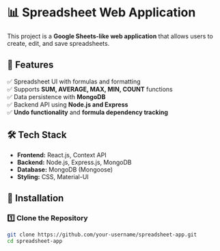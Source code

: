 # 📊 Spreadsheet Web Application

This project is a **Google Sheets-like web application** that allows users to create, edit, and save spreadsheets.

## 🚀 Features
✅ Spreadsheet UI with formulas and formatting  
✅ Supports **SUM, AVERAGE, MAX, MIN, COUNT** functions  
✅ Data persistence with **MongoDB**  
✅ Backend API using **Node.js and Express**  
✅ **Undo functionality** and **formula dependency tracking**  

## 🛠️ Tech Stack
- **Frontend:** React.js, Context API
- **Backend:** Node.js, Express.js, MongoDB
- **Database:** MongoDB (Mongoose)
- **Styling:** CSS, Material-UI

## 📌 Installation

### **1️⃣ Clone the Repository**
```sh
git clone https://github.com/your-username/spreadsheet-app.git
cd spreadsheet-app
